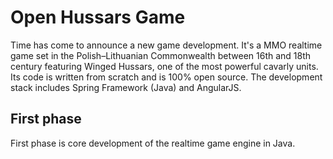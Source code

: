 # Open Hussars Game
Time has come to announce a new game development. It's a MMO realtime game set in the Polish–Lithuanian Commonwealth between 16th and 18th century featuring Winged Hussars, one of the most powerful cavarly units. Its code is written from scratch and is 100% open source. The development stack includes Spring Framework (Java) and AngularJS.

## First phase
First phase is core development of the realtime game engine in Java.
